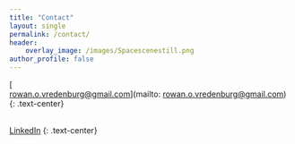 ```yaml
---
title: "Contact"
layout: single
permalink: /contact/
header:
    overlay_image: /images/Spacescenestill.png
author_profile: false
---
```

<!-- Please contact me at rowan.o.vredenburg@gmail.com with any inquiries
{: .text-center} -->

[<i class="fas fa-fw fa-envelope-square fa-lg"></i> <br>rowan.o.vredenburg@gmail.com](mailto: rowan.o.vredenburg@gmail.com)
{: .text-center}

[<i class="fab fa-fw fa-linkedin fa-lg"></i> <br>LinkedIn](mhttps://www.linkedin.com/in/rowan-vredenburg-4ab372100/)
{: .text-center}

<!-- <div class="contact-center">
    <a href="mailto: rowan.o.vredenburg@gmail.com">
        <i class="fas fa-fw fa-envelope-square"></i>
        rowan.o.vredenburg@gmail.com
    </a>
    <br>
    <a href="https://www.linkedin.com/in/rowan-vredenburg-4ab372100/">
        <i class="fab fa-fw fa-linkedin"></i>
        LinkedIn
    </a>
</div> -->

